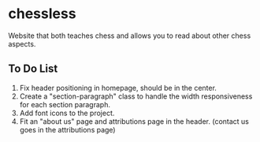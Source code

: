 # chessless

Website that both teaches chess and allows you to read about other chess aspects.

## To Do List

1. Fix header positioning in homepage, should be in the center.
2. Create a "section-paragraph" class to handle the width responsiveness for each section paragraph.
3. Add font icons to the project.
4. Fit an "about us" page and attributions page in the header. (contact us goes in the attributions page)

